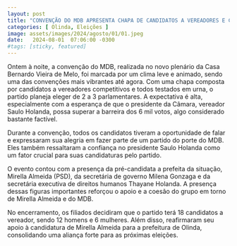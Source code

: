 ```yaml
---
layout: post
title: "CONVENÇÃO DO MDB APRESENTA CHAPA DE CANDIDATOS A VEREADORES E CONFIRMA APOIO A MIRELLA ALMEIDA PARA PREFEITA DE OLINDA"
categories: [ Olinda, Eleições ]
image: assets/images/2024/agosto/01/01.jpeg
date:   2024-08-01  07:06:00 -0300
#tags: [sticky, featured]
---
```

Ontem à noite, a convenção do MDB, realizada no novo plenário da Casa Bernardo Vieira de Melo, foi marcada por um clima leve e animado, sendo uma das convenções mais vibrantes até agora. Com uma chapa composta por candidatos a vereadores competitivos e todos testados em urna, o partido planeja eleger de 2 a 3 parlamentares. A expectativa é alta, especialmente com a esperança de que o presidente da Câmara, vereador Saulo Holanda, possa superar a barreira dos 6 mil votos, algo considerado bastante factível.

Durante a convenção, todos os candidatos tiveram a oportunidade de falar e expressaram sua alegria em fazer parte de um partido do porte do MDB. Eles também ressaltaram a confiança no presidente Saulo Holanda como um fator crucial para suas candidaturas pelo partido.

O evento contou com a presença da pré-candidata a prefeita da situação, Mirella Almeida (PSD), da secretária de governo Milena Gonzaga e da secretária executiva de direitos humanos Thayane Holanda. A presença dessas figuras importantes reforçou o apoio e a coesão do grupo em torno de Mirella Almeida e do MDB.

No encerramento, os filiados decidiram que o partido terá 18 candidatos a vereador, sendo 12 homens e 6 mulheres. Além disso, reafirmaram seu apoio à candidatura de Mirella Almeida para a prefeitura de Olinda, consolidando uma aliança forte para as próximas eleições.